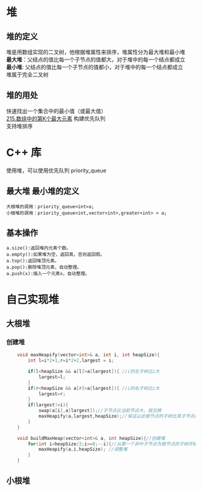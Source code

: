 # 堆
## 堆的定义
堆是用数组实现的二叉树，他根据堆属性来排序，堆属性分为最大堆和最小堆  
**最大堆**：父结点的值比每一个子节点的值都大，对于堆中的每一个结点都成立  
**最小堆**: 父结点的值比每一个子节点的值都小，对于堆中的每一个结点都成立  
堆属于完全二叉树  

## 堆的用处
快速找出一个集合中的最小值（或最大值）  
[215.数组中的第K个最大元素](https://github.com/florazxf/LeetCode/blob/master/heap/215.%20%E6%95%B0%E7%BB%84%E4%B8%AD%E7%9A%84%E7%AC%ACK%E4%B8%AA%E6%9C%80%E5%A4%A7%E5%85%83%E7%B4%A0.cpp)
构建优先队列  
支持堆排序
# C++ 库
使用堆，可以使用优先队列 priority_queue  
## 最大堆 最小堆的定义  
`大根堆的调用：priority_queue<int>a;`  
`小根堆的调用：priority_queue<int,vector<int>,greater<int> > a;`  
## 基本操作
`a.size():返回堆内元素个数。`  
`a.empty():如果堆为空，返回真，否则返回假。`  
`a.top():返回堆顶元素。`  
`a.pop():删除堆顶元素，自动整理。`  
`a.push(x):插入一个元素x，自动整理。`  

# 自己实现堆

## 大根堆
### 创建堆 
```cpp
    void maxHeapify(vector<int>& a, int i, int heapSize){
        int l=i*2+1,r=i*2+2,largest = i;

        if(l<heapSize && a[l]>a[largest]){ //i的左子树比i大
            largest=l;
        }
        if(r<heapSize && a[r]>a[largest]){ //i的右子树比i大
            largest=r;
        }
        if(largest!=i){
            swap(a[i],a[largest]);//子节点比当前节点大，就交换
            maxHeapify(a,largest,heapSize);//保证以此根节点的子树比其子节点都大
        }
    }

    void buildMaxHeap(vector<int>& a, int heapSize){//创建堆
        for(int i=heapSize/2;i>=0;--i){//从第一个非叶子节点为根节点的子树开始，将其调整为最大堆
            maxHeapify(a,i,heapSize); //调整堆
        }
    }
```
## 小根堆
